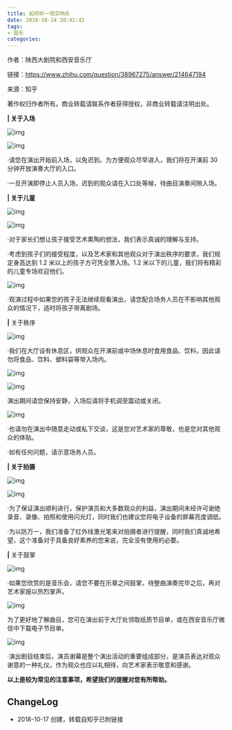 ```yaml
---
title: 如何听一场交响乐
date: 2018-10-14 20:42:42
tags:
- 音乐
categories:
---
```


作者：陕西大剧院和西安音乐厅

链接：<https://www.zhihu.com/question/38967275/answer/214647194>

来源：知乎

著作权归作者所有。商业转载请联系作者获得授权，非商业转载请注明出处。

<!--more-->

**| 关于入场**

![img](https://blgo-1258469251.file.myqcloud.com/SymphonicEtiquette01.png)

![img](https://blgo-1258469251.file.myqcloud.com/SymphonicEtiquette02.png)

·请您在演出开始前入场，以免迟到。为方便观众尽早进入，我们将在开演前 30 分钟开放演奏大厅的入口。

·一旦开演即停止人员入场，迟到的观众请在入口处等候，待曲目演奏间隙入场。

**| 关于儿童**

![img](https://blgo-1258469251.file.myqcloud.com/SymphonicEtiquette03.png)

![img](https://blgo-1258469251.file.myqcloud.com/SymphonicEtiquette04.png)

·对于家长们想让孩子接受艺术熏陶的想法，我们表示真诚的理解与支持。

·考虑到孩子们的接受程度，以及艺术家和其他观众对于演出秩序的要求，我们规定身高达到 1.2 米以上的孩子方可凭全票入场。1.2 米以下的儿童，我们将有精彩的儿童专场欢迎他们。

![img](https://blgo-1258469251.file.myqcloud.com/SymphonicEtiquette05.png)

·观演过程中如果您的孩子无法继续观看演出，请您配合场务人员在不影响其他观众的情况下，适时将孩子带离剧场。

**|** 关于秩序

![img](https://blgo-1258469251.file.myqcloud.com/SymphonicEtiquette07.png)

·我们在大厅设有休息区，供观众在开演前或中场休息时食用食品、饮料，因此请勿将食品、饮料、塑料袋等带入场内。

![img](https://blgo-1258469251.file.myqcloud.com/SymphonicEtiquette08.png)

![img](https://blgo-1258469251.file.myqcloud.com/SymphonicEtiquette09.png)

演出期间请您保持安静，入场后请将手机调至震动或关闭。

![img](https://blgo-1258469251.file.myqcloud.com/SymphonicEtiquette10.png)

·也请勿在演出中随意走动或私下交谈，这是您对艺术家的尊敬，也是您对其他观众的体贴。

·如有任何问题，请示意场务人员。

**| 关于拍摄**

![img](https://blgo-1258469251.file.myqcloud.com/SymphonicEtiquette11.png)

![img](https://blgo-1258469251.file.myqcloud.com/SymphonicEtiquette12.png)

·为了保证演出顺利进行，保护演员和大多数观众的利益，演出期间未经许可谢绝录音、录像、拍照和使用闪光灯，同时我们也建议您将电子设备的屏幕亮度调低。

·为以防万一，我们准备了红外线激光笔来对拍摄者进行提醒，同时我们真诚地希望，这个准备对于具备良好素养的您来说，完全没有使用的必要。

**|** 关于鼓掌

![img](https://blgo-1258469251.file.myqcloud.com/SymphonicEtiquette13.png)

·如果您欣赏的是音乐会，请您不要在乐章之间鼓掌，待整曲演奏完毕之后，再对艺术家报以热烈掌声。

![img](https://blgo-1258469251.file.myqcloud.com/SymphonicEtiquette14.png)

为了更好地了解曲目，您可在演出前于大厅处领取纸质节目单，或在西安音乐厅微信中下载电子节目单。

![img](https://blgo-1258469251.file.myqcloud.com/SymphonicEtiquette15.png)

·演出剧目结束后，演员谢幕是整个演出活动的重要组成部分，是演员表达对观众谢意的一种礼仪。作为观众也应以礼相待，向艺术家表示敬意和感谢。

**以上是较为常见的注意事项，希望我们的提醒对您有所帮助。**

## ChangeLog

- 2018-10-17 创建，转载自知乎已附链接
